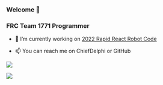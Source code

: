 ### Welcome 🖖

### FRC Team 1771 Programmer
- 🔭 I’m currently working on [2022 Rapid React Robot Code](https://github.com/TEAM1771/Robosaurus-2022)

- 📫  You can reach me on ChiefDelphi or GitHub

![](https://github.com/mrredness/github-stats/blob/master/generated/overview.svg)

![](https://github.com/mrredness/github-stats/blob/master/generated/languages.svg)

<!--
**MrRedness/MrRedness** is a ✨ _special_ ✨ repository because its `README.md` (this file) appears on your GitHub profile.

Here are some ideas to get you started:

- 🔭 I’m currently working on ...
- 🌱 I’m currently learning ...
- 👯 I’m looking to collaborate on ...
- 🤔 I’m looking for help with ...
- 💬 Ask me about ...
- 📫 How to reach me: ...
- 😄 Pronouns: ...
- ⚡ Fun fact: ...
-->
